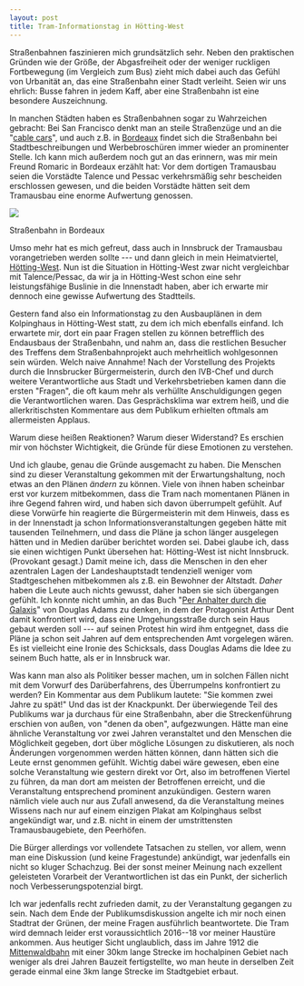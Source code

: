 ```yaml
---
layout: post
title: Tram-Informationstag in Hötting-West
---
```


Straßenbahnen faszinieren mich grundsätzlich sehr. Neben den praktischen Gründen wie der Größe, der Abgasfreiheit oder der weniger ruckligen Fortbewegung (im Vergleich zum Bus) zieht mich dabei auch das Gefühl von Urbanität an, das eine Straßenbahn einer Stadt verleiht. Seien wir uns ehrlich: Busse fahren in jedem Kaff, aber eine Straßenbahn ist eine besondere Auszeichnung.

In manchen Städten haben es Straßenbahnen sogar zu Wahrzeichen gebracht: Bei San Francisco denkt man an steile Straßenzüge und an die "[cable cars]", und auch z.B. in [Bordeaux][Straßenbahn Bordeaux] findet sich die Straßenbahn bei Stadtbeschreibungen und Werbebroschüren immer wieder an prominenter Stelle. Ich kann mich außerdem noch gut an das erinnern, was mir mein Freund Romaric in Bordeaux erzählt hat: Vor dem dortigen Tramausbau seien die Vorstädte Talence und Pessac verkehrsmäßig sehr bescheiden erschlossen gewesen, und die beiden Vorstädte hätten seit dem Tramausbau eine enorme Aufwertung genossen.

<div class="img-container">
    <img src="http://upload.wikimedia.org/wikipedia/commons/thumb/6/64/Bordeaux_place_de_la_bourse_with_tram.JPG/640px-Bordeaux_place_de_la_bourse_with_tram.JPG" />
    
Straßenbahn in Bordeaux
</div>

Umso mehr hat es mich gefreut, dass auch in Innsbruck der Tramausbau vorangetrieben werden sollte --- und dann gleich in mein Heimatviertel, [Hötting-West]. Nun ist die Situation in Hötting-West zwar nicht vergleichbar mit Talence/Pessac, da wir ja in Hötting-West schon eine sehr leistungsfähige Buslinie in die Innenstadt haben, aber ich erwarte mir dennoch eine gewisse Aufwertung des Stadtteils.

Gestern fand also ein Informationstag zu den Ausbauplänen in dem Kolpinghaus in Hötting-West statt, zu dem ich mich ebenfalls einfand. Ich erwartete mir, dort ein paar Fragen stellen zu können betrefflich des Endausbaus der Straßenbahn, und nahm an, dass die restlichen Besucher des Treffens dem Straßenbahnprojekt auch mehrheitlich wohlgesonnen sein würden. Welch naive Annahme! Nach der Vorstellung des Projekts durch die Innsbrucker Bürgermeisterin, durch den IVB-Chef und durch weitere Verantwortliche aus Stadt und Verkehrsbetrieben kamen dann die ersten "Fragen", die oft kaum mehr als verhüllte Anschuldigungen gegen die Verantwortlichen waren. Das Gesprächsklima war extrem heiß, und die allerkritischsten Kommentare aus dem Publikum erhielten oftmals am allermeisten Applaus.

Warum diese heißen Reaktionen? Warum dieser Widerstand? Es erschien mir von höchster Wichtigkeit, die Gründe für diese Emotionen zu verstehen.

Und ich glaube, genau die Gründe ausgemacht zu haben. Die Menschen sind zu dieser Veranstaltung gekommen mit der Erwartungshaltung, noch etwas an den Plänen _ändern_ zu können. Viele von ihnen haben scheinbar erst vor kurzem mitbekommen, dass die Tram nach momentanen Plänen in ihre Gegend fahren wird, und haben sich davon überrumpelt gefühlt. Auf diese Vorwürfe hin reagierte die Bürgermeisterin mit dem Hinweis, dass es in der Innenstadt ja schon Informationsveranstaltungen gegeben hätte mit tausenden Teilnehmern, und dass die Pläne ja schon länger ausgelegen hätten und in Medien darüber berichtet worden sei. Dabei glaube ich, dass sie einen wichtigen Punkt übersehen hat: Hötting-West ist nicht Innsbruck. (Provokant gesagt.) Damit meine ich, dass die Menschen in den eher azentralen Lagen der Landeshauptstadt tendenziell weniger vom Stadtgeschehen mitbekommen als z.B. ein Bewohner der Altstadt. _Daher_ haben die Leute auch nichts gewusst, daher haben sie sich übergangen gefühlt. Ich konnte nicht umhin, an das Buch "[Per Anhalter durch die Galaxis]" von Douglas Adams zu denken, in dem der Protagonist Arthur Dent damit konfrontiert wird, dass eine Umgehungsstraße durch sein Haus gebaut werden soll --- auf seinen Protest hin wird ihm entgegnet, dass die Pläne ja schon seit Jahren auf dem entsprechenden Amt vorgelegen wären. Es ist vielleicht eine Ironie des Schicksals, dass Douglas Adams die Idee zu seinem Buch hatte, als er in Innsbruck war.

Was kann man also als Politiker besser machen, um in solchen Fällen nicht mit dem Vorwurf des Darüberfahrens, des Überrumpelns konfrontiert zu werden? Ein Kommentar aus dem Publikum lautete: "Sie kommen zwei Jahre zu spät!" Und das ist der Knackpunkt. Der überwiegende Teil des Publikums war ja durchaus für eine Straßenbahn, aber die Streckenführung erschien von außen, von "denen da oben", aufgezwungen. Hätte man eine ähnliche Veranstaltung vor zwei Jahren veranstaltet und den Menschen die Möglichkeit gegeben, dort über mögliche Lösungen zu diskutieren, als noch Änderungen vorgenommen werden hätten können, dann hätten sich die Leute ernst genommen gefühlt. Wichtig dabei wäre gewesen, eben eine solche Veranstaltung wie gestern direkt vor Ort, also im betroffenen Viertel zu führen, da man dort am meisten der Betroffenen erreicht, und die Veranstaltung entsprechend prominent anzukündigen. Gestern waren nämlich viele auch nur aus Zufall anwesend, da die Veranstaltung meines Wissens nach nur auf einem einzigen Plakat am Kolpinghaus selbst angekündigt war, und z.B. nicht in einem der umstrittensten Tramausbaugebiete, den Peerhöfen.

Die Bürger allerdings vor vollendete Tatsachen zu stellen, vor allem, wenn man eine Diskussion (und keine Fragestunde) ankündigt, war jedenfalls ein nicht so kluger Schachzug. Bei der sonst meiner Meinung nach exzellent geleisteten Vorarbeit der Verantwortlichen ist das ein Punkt, der sicherlich noch Verbesserungspotenzial birgt.

Ich war jedenfalls recht zufrieden damit, zu der Veranstaltung gegangen zu sein. Nach dem Ende der Publikumsdiskussion angelte ich mir noch einen Stadtrat der Grünen, der meine Fragen ausführlich beantwortete. Die Tram wird demnach leider erst voraussichtlich 2016--18 vor meiner Haustüre ankommen. Aus heutiger Sicht unglaublich, dass im Jahre 1912 die [Mittenwaldbahn] mit einer 30km lange Strecke im hochalpinen Gebiet nach weniger als drei Jahren Bauzeit fertigstellte, wo man heute in derselben Zeit gerade einmal eine 3km lange Strecke im Stadtgebiet erbaut.

[cable cars]: http://de.wikipedia.org/wiki/San_Francisco_Cable_Cars
[Straßenbahn Bordeaux]: http://de.wikipedia.org/wiki/Stra%C3%9Fenbahn_Bordeaux
[Per Anhalter durch die Galaxis]: http://de.wikipedia.org/wiki/Per_Anhalter_durch_die_Galaxis
[Hötting-West]: http://de.wikipedia.org/wiki/H%C3%B6tting_West
[Mittenwaldbahn]: http://www.mittenwaldbahn.info/bahngeschichte/bahngeschichte3/